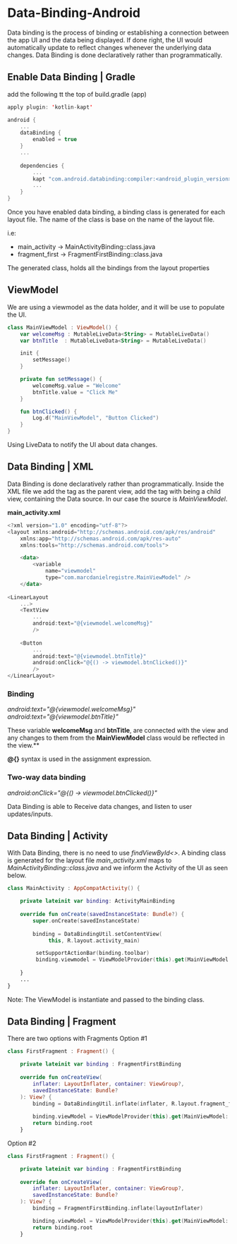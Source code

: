 # Data-Binding-Android

Data binding is the process of binding or establishing a connection between the app UI and the data being displayed. If done right, the UI would automatically update to reflect changes whenever the underlying data changes. Data Binding is done declaratively rather than programmatically. 

## Enable Data Binding | Gradle

add the following tt the top of build.gradle (app)


```kotlin
apply plugin: 'kotlin-kapt'

android {
    ...
    dataBinding {
        enabled = true
    }
    ...
    
    dependencies {
        ...
        kapt "com.android.databinding:compiler:<android_plugin_version>"
        ...
    }
}
```
Once you have enabled data binding, a binding class is generated for each layout file. The name of the class is base on the name of the layout file.

i.e: 
- main_activity -> MainActivityBinding::class.java
- fragment_first -> FragmentFirstBinding::class.java

The generated class, holds all the bindings from the layout properties

## ViewModel
We are using a viewmodel as the data holder, and it will be use to populate the UI.
```kotlin
class MainViewModel : ViewModel() {
    var welcomeMsg : MutableLiveData<String> = MutableLiveData()
    var btnTitle  : MutableLiveData<String> = MutableLiveData()

    init {
        setMessage()
    }

    private fun setMessage() {
        welcomeMsg.value = "Welcome"
        btnTitle.value = "Click Me"
    }

    fun btnClicked() {
        Log.d("MainViewModel", "Button Clicked")
    }
}
```

Using LiveData to notify the UI about data changes.

 ## Data Binding | XML
Data Binding is done declaratively rather than programmatically. Inside the XML file we add the **<layout>** tag as the parent view, add the **<data>** tag with **<variable>** being a child view, containing the Data source. In our case the source is *MainViewModel*.

**main_activity.xml**
    
```kotlin
<?xml version="1.0" encoding="utf-8"?>
<layout xmlns:android="http://schemas.android.com/apk/res/android"
    xmlns:app="http://schemas.android.com/apk/res-auto"
    xmlns:tools="http://schemas.android.com/tools">

    <data>
        <variable
            name="viewmodel"
            type="com.marcdanielregistre.MainViewModel" />
    </data>
  
<LinearLayout
    ...>
    <TextView
        ...
        android:text="@{viewmodel.welcomeMsg}"
        />
    
    <Button
        ...
        android:text="@{viewmodel.btnTitle}"
        android:onClick="@{() -> viewmodel.btnClicked()}"
        />
</LinearLayout>
```
### Binding
*android:text="@{viewmodel.welcomeMsg}"*
*android:text="@{viewmodel.btnTitle}"*

These variable **welcomeMsg** and **btnTitle**, are connected with the view and any changes to them from the **MainViewModel** class would be reflected in the view.**

**@{}** syntax is used in the assignment expression.
### Two-way data binding
*android:onClick="@{() -> viewmodel.btnClicked()}"*

Data Binding is able to Receive data changes, and listen to user updates/inputs.

## Data Binding | Activity
With Data Binding, there is no need to use *findViewById<>*. A binding class is generated for the layout file *main_activity.xml* maps to *MainActivityBinding::class.java* and we inform the Activity of the UI as seen below.

```kotlin
class MainActivity : AppCompatActivity() {

    private lateinit var binding: ActivityMainBinding
    
    override fun onCreate(savedInstanceState: Bundle?) {
        super.onCreate(savedInstanceState)
        
        binding = DataBindingUtil.setContentView(
             this, R.layout.activity_main)

         setSupportActionBar(binding.toolbar)
         binding.viewmodel = ViewModelProvider(this).get(MainViewModel::class.java);
        
    }
    ...
}
```
Note: The ViewModel is instantiate and passed to the binding class.

## Data Binding | Fragment
There are two options with Fragments 
Option #1
```kotlin
class FirstFragment : Fragment() {

    private lateinit var binding : FragmentFirstBinding
    
    override fun onCreateView(
        inflater: LayoutInflater, container: ViewGroup?,
        savedInstanceState: Bundle?
    ): View? {
        binding = DataBindingUtil.inflate(inflater, R.layout.fragment_first, container, false)
        
        binding.viewModel = ViewModelProvider(this).get(MainViewModel::class.java)
        return binding.root
    }
```

Option #2
```kotlin
class FirstFragment : Fragment() {

    private lateinit var binding : FragmentFirstBinding
    
    override fun onCreateView(
        inflater: LayoutInflater, container: ViewGroup?,
        savedInstanceState: Bundle?
    ): View? {
        binding = FragmentFirstBinding.inflate(layoutInflater)

        binding.viewModel = ViewModelProvider(this).get(MainViewModel::class.java)
        return binding.root
    }
```
